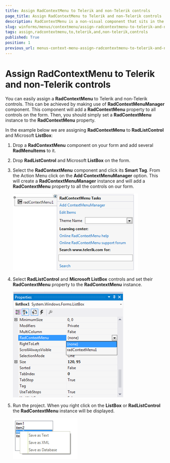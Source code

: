 ```yaml
---
title: Assign RadContextMenu to Telerik and non-Telerik controls
page_title: Assign RadContextMenu to Telerik and non-Telerik controls | RadContextMenu
description: RadContextMenu is a non-visual component that sits in the component tray located below the form design surface.
slug: winforms/menus/contextmenu/assign-radcontextmenu-to-telerik-and-non-telerik-controls
tags: assign,radcontextmenu,to,telerik,and,non-telerik,controls
published: True
position: 1
previous_url: menus-context-menu-assign-radcontextmenu-to-telerik-and-non-telerik-controls
---
```


# Assign RadContextMenu to Telerik and non-Telerik controls

You can easily assign a **RadContextMenu** to Telerik and non-Telerik controls. This can be achieved by making use of __RadContextMenuManager__ component. This component will add a __RadContextMenu__ property to all controls on the form. Then, you should simply set a __RadContextMenu__ instance to the __RadContextMenu__ property.

In the example below we are assigning __RadContextMenu__ to __RadListControl__ and Microsoft __ListBox__:

1. Drop a __RadContextMenu__ component on your form and add several __RadMenuItems__ to it.

1. Drop __RadListControl__ and Microsoft __ListBox__ on the form.

1. Select the __RadContextMenu__ component and click its __Smart Tag__. From the Action Menu click on the __Add ContextMenuManager__ option. This will create a __RadContextMenuManager__ instance and will add a __RadContextMenu__ property to all the controls on our form. 
	
	![menus-context-menu-assign-radcontextmenu-to-telerik-and-non-telerik-controls 001](images/menus-context-menu-assign-radcontextmenu-to-telerik-and-non-telerik-controls001.png)

1. Select __RadListControl__ and __Microsoft ListBox__ controls and set their __RadContextMenu__ property to the **RadContextMenu** instance.

	![menus-context-menu-assign-radcontextmenu-to-telerik-and-non-telerik-controls 002](images/menus-context-menu-assign-radcontextmenu-to-telerik-and-non-telerik-controls002.png)

1. Run the project. When you right click on the __ListBox__ or __RadListControl__ the __RadContextMenu__ instance will be displayed.

	![menus-context-menu-assign-radcontextmenu-to-telerik-and-non-telerik-controls 003](images/menus-context-menu-assign-radcontextmenu-to-telerik-and-non-telerik-controls003.png)
